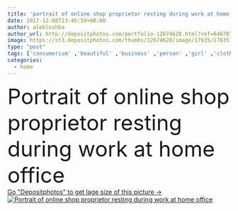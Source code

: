 ```yaml
---
title: 'portrait of online shop proprietor resting during work at home office'
date: 2017-12-08T13:45:59+00:00
author: alebloshka
author_url: http://depositphotos.com/portfolio-12674628.html?ref=64678756
image: https://st3.depositphotos.com/thumbs/12674628/image/17635/176357840/api_thumb_450.jpg?forcejpeg=true
type: "post"
tags: ['consumerism' ,'beautiful' ,'business' ,'person' ,'girl' ,'clothing' ,'people' ,'portrait' ,'technology' ,'style' ,'corporate' ,'rest' ,'stylish' ,'electronic' ,'mobility' ,'wireless' ,'laptop' ,'network' ,'work' ,'clothes' ,'alone' ,'tablet' ,'attractive' ,'executive' ,'casual' ,'owner' ,'distribution' ,'gesture' ,'commerce' ,'Gesturing' ,'appliance' ,'businesswoman' ,'entrepreneur' ,'self employed' ,'proprietor' ,'copy space' ,'home office' ,'young adult' ,'Small Business' ,'caucasian woman' ,'online business' ,'remote work' ,'digital devcies' ]
categories: 
  - home
---
```

<div aling="center">
            <font size="60"> Portrait of online shop proprietor resting during work at home office</font>   
</div>
<div>
    <a href='https://depositphotos.com/176357840/stock-photo-portrait-online-shop-proprietor-resting.html?ref=64678756' target=_blank > Go "Depositphotos" to get lage size of this picture ->
        <img href='https://depositphotos.com/176357840/stock-photo-portrait-online-shop-proprietor-resting.html?ref=64678756' src='https://st3.depositphotos.com/12674628/17635/i/950/depositphotos_176357840-stock-photo-portrait-online-shop-proprietor-resting.jpg?forcejpeg=true' alt='Portrait of online shop proprietor resting during work at home office' >
    </a>
</div>
